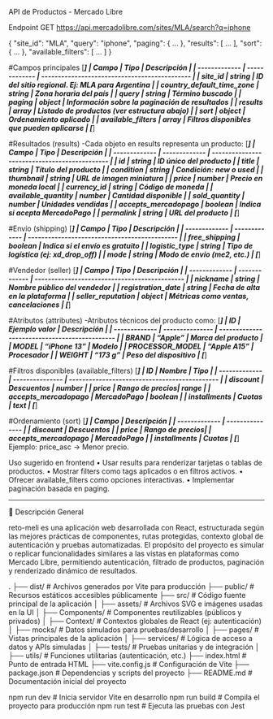 API de Productos - Mercado Libre

 Endpoint
 GET https://api.mercadolibre.com/sites/MLA/search?q=iphone

 {
  "site_id": "MLA",
  "query": "iphone",
  "paging": { ... },
  "results": [ ... ],
  "sort": { ... },
  "available_filters": [ ... ]
}

#Campos principales
[***********************************************************************************************]
| Campo                         | Tipo          | Descripción                                   |
| -------------                 | ------------- | --------------------------------------------- |
| site_id                       | string        | ID del sitio regional. Ej: MLA para Argentina |
| country_default_time_zone     | string        | Zona horaria del país                         |
| query                         | string        | Término buscado                               |
| paging                        | object        | Información sobre la paginación de resultados |
| results                       | array         | Listado de productos (ver estructura abajo)   |
| sort                          | object        | Ordenamiento aplicado                         |
| available_filters             | array         | Filtros disponibles que pueden aplicarse      |
[***********************************************************************************************]

#Resultados (results)
-Cada objeto en results representa un producto:
[***********************************************************************************************]
| Campo                         | Tipo          | Descripción                                   |
| -------------                 | ------------- | --------------------------------------------- |
| id                            | string        | ID único del producto                         |
| title                         | string        | Título del producto                           |
| condition                     | string        | Condición: new o used                         |
| thumbnail                     | string        | URL de imagen miniatura                       |
| price                         | number        | Precio en moneda local                        |
| currency_id                   | string        | Código de moneda                              |
| available_quantity            | number        | Cantidad disponible                           |
| sold_quantity                 | number        | Unidades vendidas                             |
| accepts_mercadopago           | boolean       | Indica si acepta MercadoPago                  |
| permalink                     | string        | URL del producto                              |
[***********************************************************************************************]



#Envío (shipping)
[***********************************************************************************************]
| Campo                         | Tipo          | Descripción                                   |
| -------------                 | ------------- | --------------------------------------------- |
| free_shipping                 | boolean       | Indica si el envío es gratuito                |
| logistic_type                 | string        | Tipo de logística (ej: xd_drop_off)           |
| mode                          | string        | Modo de envío (me2, etc.)                     |
[***********************************************************************************************]


#Vendedor (seller)
[***********************************************************************************************]
| Campo                         | Tipo          | Descripción                                   |
| -------------                 | ------------- | --------------------------------------------- |
| nickname                      | string        | Nombre público del vendedor                   |
| registration_date             | string        | Fecha de alta en la plataforma                |
| seller_reputation             | object        | Métricas como ventas, cancelaciones           |
[***********************************************************************************************]


#Atributos (attributes)
-Atributos técnicos del producto como:
[*************************************************************************************************]
| ID                            | Ejemplo valor   | Descripción                                   |
| -------------                 | --------------- | --------------------------------------------- |
| BRAND                         | “Apple”         | Marca del producto                            |
| MODEL                         | “iPhone 13”     | Modelo                                        |
| PROCESSOR_MODEL               | “Apple A15”     | Procesador                                    |
| WEIGHT                        | “173 g”         | Peso del dispositivo                          |
[*************************************************************************************************]

#Filtros disponibles (available_filters)
[*************************************************************************************************]
| ID                            | Nombre          | Tipo                                          |
| -------------                 | --------------- | --------------------------------------------- |
| discount                      | Descuentos      | number                                        |
| price                         | Rango de precios| range                                         |
| accepts_mercadopago           | MercadoPago     | boolean                                       |
| installments                  | Cuotas          | text                                          |
[*************************************************************************************************]


#Ordenamiento (sort)
[*************************************************]
| Campo                         | Descripción     |
| -------------                 | --------------- |
| discount                      | Descuentos      |
| price                         | Rango de precios|
| accepts_mercadopago           | MercadoPago     |
| installments                  | Cuotas          |
[*************************************************]
Ejemplo: price_asc → Menor precio.


 Uso sugerido en frontend
	•	Usar results para renderizar tarjetas o tablas de productos.
	•	Mostrar filters como tags aplicados o en filtros activos.
	•	Ofrecer available_filters como opciones interactivas.
	•	Implementar paginación basada en paging.



  ___________________________________________________________________________

🧾 Descripción General

reto-meli es una aplicación web desarrollada con React, estructurada según las mejores prácticas de componentes, rutas protegidas, contexto global de autenticación y pruebas automatizadas. El propósito del proyecto es simular o replicar funcionalidades similares a las vistas en plataformas como Mercado Libre, permitiendo autenticación, filtrado de productos, paginación y renderizado dinámico de resultados.


  .
├── dist/                         # Archivos generados por Vite para producción
├── public/                      # Recursos estáticos accesibles públicamente
├── src/                         # Código fuente principal de la aplicación
│   ├── assets/                  # Archivos SVG e imágenes usadas en la UI
│   ├── Components/             # Componentes reutilizables (públicos y privados)
│   ├── Context/                # Contextos globales de React (ej: autenticación)
│   ├── mocks/                  # Datos simulados para pruebas/desarrollo
│   ├── pages/                  # Vistas principales de la aplicación
│   ├── services/               # Lógica de acceso a datos y APIs simuladas
│   ├── tests/                  # Pruebas unitarias y de integración
│   ├── utils/                  # Funciones utilitarias (autenticación, etc.)
├── index.html                  # Punto de entrada HTML
├── vite.config.js              # Configuración de Vite
├── package.json                # Dependencias y scripts del proyecto
├── README.md                   # Documentación inicial del proyecto


npm run dev      # Inicia servidor Vite en desarrollo
npm run build    # Compila el proyecto para producción
npm run test     # Ejecuta las pruebas con Jest


